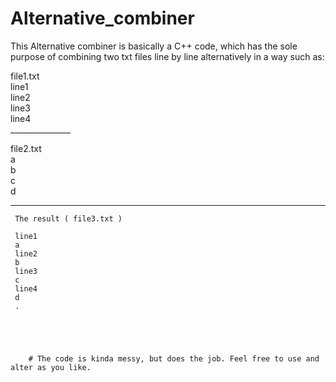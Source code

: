 # Alternative_combiner

This Alternative combiner is basically a C++ code, which has the sole purpose of combining two txt files line by line alternatively
in a way such as:


file1.txt   
line1                                 
  line2                                 
  line3                                 
  line4             
	_______________

file2.txt   
a                                 
  b                                 
  c                                 
  d             


*************************

	 The result ( file3.txt )
	 
	 line1
	 a
	 line2
	 b
	 line3
	 c
	 line4
	 d
	 .
	 
	 
	 
	 
	 
	 	# The code is kinda messy, but does the job. Feel free to use and alter as you like.
